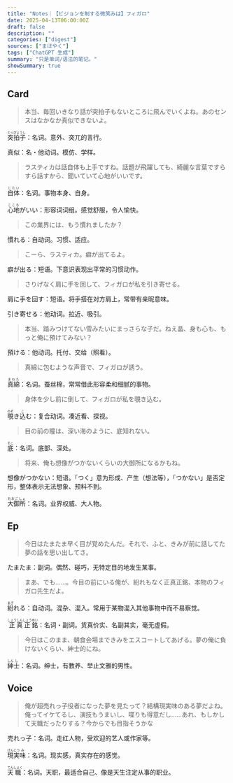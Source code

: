 ```yaml
---
title: "Notes｜【ビジョンを制する微笑みは】フィガロ"
date: 2025-04-13T06:00:00Z
draft: false
description: ""
categories: ["digest"]
sources: ["まほやく"]
tags: ["ChatGPT 生成"]
summary: "只是单词/语法的笔记。"
showSummary: true
---
```


## Card

>本当、毎回いきなり話が突拍子もないところに飛んでいくよね。あのセンスはなかなか真似できないよ。

<ruby>突拍子<rt>とっぴょうし</rt></ruby>：名词。意外、突兀的言行。

真似：名・他动词。模仿、学样。

>ラスティカは話自体も上手ですね。話題が飛躍しても、綺麗な言葉ですらすら話すから、聞いていて心地がいいです。

<ruby>自体<rt>じたい</rt></ruby>：名词。事物本身、自身。

<ruby>心地<rt>ここち</rt></ruby>がいい：形容词词组。感觉舒服，令人愉快。

>この業界には、もう慣れましたか？

慣れる：自动词。习惯、适应。

>こーら、ラスティカ。癖が出てるよ。

癖が出る：短语。下意识表现出平常的习惯动作。

>さりげなく肩に手を回して、フィガロが私を引き寄せる。

肩に手を回す：短语。将手搭在对方肩上，常带有亲昵意味。

引き寄せる：他动词。拉近、吸引。

>本当、踏みつけてない雪みたいにまっさらな子だ。ねえ晶、身も心も、もっと俺に預けてみない？

預ける：他动词。托付、交给（照看）。

>真綿に包むような声音で、フィガロが誘う。

<ruby>真綿<rt>まわた</rt></ruby>：名词。蚕丝棉，常常借此形容柔和细腻的事物。

>身体を少し前に倒して、フィガロが私を覗き込む。

<ruby>覗<rt>のぞ</rt></ruby>き<ruby>込<rt>こ</rt></ruby>む：复合动词。凑近看、探视。

>目の前の瞳は、深い海のように、底知れない。

<ruby>底<rt>そこ</rt></ruby>：名词。底部、深处。

>将来、俺も想像がつかないくらいの大御所になるかもね。

想像がつかない：短语。「つく」意为形成、产生（想法等），「つかない」是否定形，整体表示无法想象、预料不到。

<ruby>大御所<rt>おおごしょ</rt></ruby>：名词。业界权威、大人物。

## Ep

>今日はたまたま早く目が覚めたんだ。それで、ふと、きみが前に話してた夢の話を思い出してさ。

たまたま：副词。偶然、碰巧，无特定目的地发生某事。

>まあ、でも……。今目の前にいる俺が、紛れもなく正真正銘、本物のフィガロ先生だよ。

<ruby>紛<rt>まざ</rt></ruby>れる：自动词。混杂、混入。常用于某物混入其他事物中而不易察觉。

<ruby>正<rt>しょう</rt></ruby><ruby>真<rt>しん</rt></ruby><ruby>正<rt>しょう</rt></ruby><ruby>銘<rt>めい</rt></ruby>：名词・副词。货真价实、名副其实，毫无虚假。

>今日はこのまま、朝食会場まできみをエスコートしてあげる。夢の俺に負けないくらい、紳士的にね。

<ruby>紳<rt>しん</rt></ruby><ruby>士<rt>し</rt></ruby>：名词。绅士，有教养、举止文雅的男性。

## Voice

>俺が超売れっ子役者になった夢を見たって？結構現実味のある夢だよね。俺ってイケてるし、演技もうまいし、喋りも得意だし……あれ、もしかして天職だったりする？今からでも目指そうかな

売れっ子：名词。走红人物，受欢迎的艺人或作家等。

<ruby>現<rt>げん</rt></ruby><ruby>実<rt>じつ</rt></ruby><ruby>味<rt>み</rt></ruby>：名词。现实感，真实存在的感觉。

<ruby>天<rt>てん</rt></ruby><ruby>職<rt>しょく</rt></ruby>：名词。天职，最适合自己、像是天生注定从事的职业。